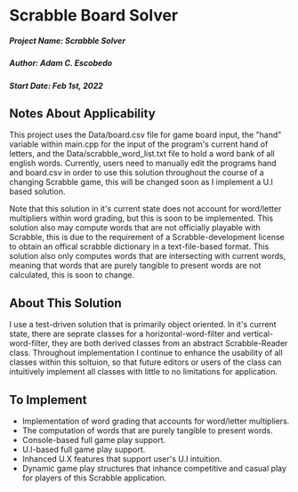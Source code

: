 # Scrabble Board Solver

##### Project Name: Scrabble Solver
##### Author: Adam C. Escobedo
##### Start Date: Feb 1st, 2022

## Notes About Applicability

This project uses the Data/board.csv file for game board input, the "hand" variable within main.cpp for the input of the program's current hand of letters, and the Data/scrabble_word_list.txt file to hold a word bank of all english words. Currently, users need to manually edit the programs hand and board.csv in order to use this solution throughout the course of a changing Scrabble game, this will be changed soon as I implement a U.I based solution.

Note that this solution in it's current state does not account for word/letter multipliers within word grading, but this is soon to be implemented. This solution also may compute words that are not officially playable with Scrabble, this is due to the requirement of a Scrabble-development license to obtain an offical scrabble dictionary in a text-file-based format. This solution also only computes words that are intersecting with current words, meaning that words that are purely tangible to present words are not calculated, this is soon to change.

## About This Solution

I use a test-driven solution that is primarily object oriented. In it's current state, there are seprate classes for a horizontal-word-filter and vertical-word-filter, they are both derived classes from an abstract Scrabble-Reader class. Throughout implementation I continue to enhance the usability of all classes within this soltuion, so that future editors or users of the class can intuitively implement all classes with little to no limitations for application.

## To Implement

- Implementation of word grading that accounts for word/letter multipliers.
- The computation of words that are purely tangible to present words.
- Console-based full game play support.
- U.I-based full game play support.
- Inhanced U.X features that support user's U.I intuition.
- Dynamic game play structures that inhance competitive and casual play for players of this Scrabble application.
